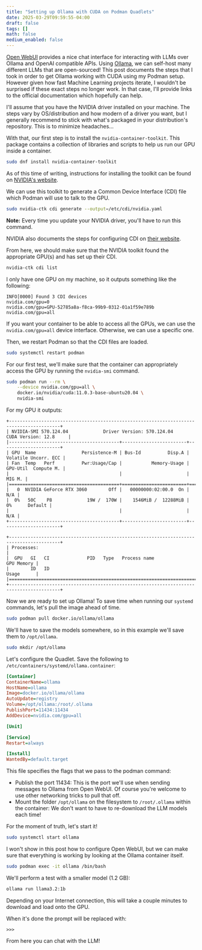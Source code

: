 ```yaml
---
title: "Setting up Ollama with CUDA on Podman Quadlets"
date: 2025-03-29T09:59:55-04:00
draft: false
tags: []
math: false
medium_enabled: false
---
```


[Open WebUI](https://www.openwebui.com/) provides a nice chat interface for interacting with LLMs over Ollama and OpenAI compatible APIs. Using [Ollama](https://ollama.com/), we can self-host many different LLMs that are open-sourced! This post documents the steps that I took in order to get Ollama working with CUDA using my Podman setup. However given how fast Machine Learning projects iterate, I wouldn't be surprised if these exact steps no longer work.  In that case, I'll provide links to the official documentation which hopefully can help.

I'll assume that you have the NVIDIA driver installed on your machine. The steps vary by OS/distribution and how modern of a driver you want, but I generally recommend to stick with what's packaged in your distribution's repository. This is to minimize headaches...

With that, our first step is to install the `nvidia-container-toolkit`.  This package contains a collection of libraries and scripts to help us run our GPU inside a container.

```bash
sudo dnf install nvidia-container-toolkit
```

As of this time of writing, instructions for installing the toolkit can be found on [NVIDIA's website](https://docs.nvidia.com/datacenter/cloud-native/container-toolkit/latest/install-guide.html).

We can use this toolkit to generate a Common Device Interface (CDI) file which Podman will use to talk to the GPU.

```bash
sudo nvidia-ctk cdi generate --output=/etc/cdi/nvidia.yaml
```

**Note:** Every time you update your NVIDIA driver, you'll have to run this command.

NVIDIA also documents the steps for configuring CDI on [their website](https://docs.nvidia.com/datacenter/cloud-native/container-toolkit/latest/cdi-support.html#running-a-workload-with-cdi). 

From here, we should make sure that the NVIDIA toolkit found the appropriate GPU(s) and has set up their CDI.

```bash
nvidia-ctk cdi list
```

I only have one GPU on my machine, so it outputs something like the following:

```
INFO[0000] Found 3 CDI devices                          
nvidia.com/gpu=0
nvidia.com/gpu=GPU-52785a8a-f8ca-99b9-0312-01a1f59e789b
nvidia.com/gpu=all
```

If you want your container to be able to access all the GPUs, we can use the `nvidia.com/gpu=all` device interface. Otherwise, we can use a specific one.

Then, we restart Podman so that the CDI files are loaded.

```bash
sudo systemctl restart podman
```

For our first test, we'll make sure that the container can appropriately access the GPU by running the `nvidia-smi` command.

```bash
sudo podman run --rm \
	--device nvidia.com/gpu=all \
	docker.io/nvidia/cuda:11.0.3-base-ubuntu20.04 \
	nvidia-smi
```

For my GPU it outputs:

```
+-----------------------------------------------------------------------------------------+
| NVIDIA-SMI 570.124.04             Driver Version: 570.124.04     CUDA Version: 12.8     |
|-----------------------------------------+------------------------+----------------------+
| GPU  Name                 Persistence-M | Bus-Id          Disp.A | Volatile Uncorr. ECC |
| Fan  Temp   Perf          Pwr:Usage/Cap |           Memory-Usage | GPU-Util  Compute M. |
|                                         |                        |               MIG M. |
|=========================================+========================+======================|
|   0  NVIDIA GeForce RTX 3060        Off |   00000000:02:00.0  On |                  N/A |
|  0%   50C    P8             19W /  170W |    1546MiB /  12288MiB |      0%      Default |
|                                         |                        |                  N/A |
+-----------------------------------------+------------------------+----------------------+
                                                                                         
+-----------------------------------------------------------------------------------------+
| Processes:                                                                              |
|  GPU   GI   CI              PID   Type   Process name                        GPU Memory |
|        ID   ID                                                               Usage      |
|=========================================================================================|
+-----------------------------------------------------------------------------------------+

```

Now we are ready to set up Ollama! To save time when running our `systemd` commands, let's pull the image ahead of time.

```bash
sudo podman pull docker.io/ollama/ollama
```

We'll have to save the models somewhere, so in this example we'll save them to `/opt/ollama`.

```bash
sudo mkdir /opt/ollama
```

Let's configure the Quadlet. Save the following to `/etc/containers/systemd/ollama.container`:

```ini
[Container]
ContainerName=ollama
HostName=ollama
Image=docker.io/ollama/ollama
AutoUpdate=registry
Volume=/opt/ollama:/root/.ollama
PublishPort=11434:11434
AddDevice=nvidia.com/gpu=all

[Unit]

[Service]
Restart=always

[Install]
WantedBy=default.target
```

This file specifies the flags that we pass to the podman command:

- Publish the port 11434: This is the port we'll use when sending messages to Ollama from Open WebUI. Of course you're welcome to use other networking tricks to pull that off.
- Mount the folder `/opt/ollama` on the filesystem to `/root/.ollama` within the container: We don't want to have to re-download the LLM models each time! 

For the moment of truth, let's start it!

```bash
sudo systemctl start ollama
```

I won't show in this post how to configure Open WebUI, but we can make sure that everything is working by looking at the Ollama container itself.

```bash
sudo podman exec -it ollama /bin/bash
```

We'll perform a test with a smaller model (1.2 GB):

```bash
ollama run llama3.2:1b
```

Depending on your Internet connection, this will take a couple minutes to download and load onto the GPU.

When it's done the prompt will be replaced with:

```
>>> 
```

From here you can chat with the LLM!

